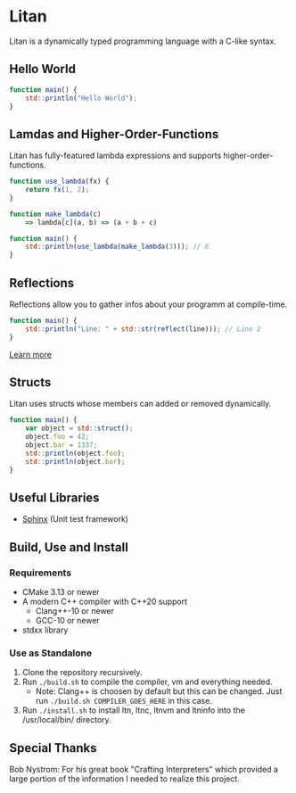 # Litan

Litan is a dynamically typed programming language with a C-like syntax.

## Hello World

```js
function main() {
    std::println("Hello World");
}
```

## Lamdas and Higher-Order-Functions

Litan has fully-featured lambda expressions and supports higher-order-functions.

```js
function use_lambda(fx) {
    return fx(1, 2);
}

function make_lambda(c) 
    => lambda[c](a, b) => (a + b + c)

function main() {
    std::println(use_lambda(make_lambda(3))); // 6
}
```

## Reflections

Reflections allow you to gather infos about your programm at compile-time.

```js
function main() {
    std::println("Line: " + std::str(reflect(line))); // Line 2
}
```

[Learn more](/doc/language/Reflection.md)

## Structs

Litan uses structs whose members can added or removed dynamically.

```js
function main() {
    var object = std::struct();
    object.foo = 42;
    object.bar = 1337;
    std::println(object.foo);
    std::println(object.bar);
}
```

## Useful Libraries

- [Sphinx](https://github.com/JeneLitsch/Sphinx) (Unit test framework)

## Build, Use and Install

### Requirements

- CMake 3.13 or newer
- A modern C++ compiler with C++20 support
  - Clang++-10 or newer
  - GCC-10 or newer
- stdxx library

### Use as Standalone

1. Clone the repository recursively.
2. Run `./build.sh` to compile the compiler, vm and everything needed. 
   - Note: Clang++ is choosen by default but this can be changed.
Just run `./build.sh COMPILER_GOES_HERE` in this case.
3. Run `./install.sh` to install ltn, ltnc, ltnvm and ltninfo into the /usr/local/bin/ directory.


## Special Thanks

Bob Nystrom: For his great book "Crafting Interpreters" which provided a large portion of the information I needed to realize this project. 